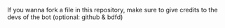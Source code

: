 If you wanna fork a file in this repository, make sure to give credits to the devs of the bot (optional: github & bdfd)